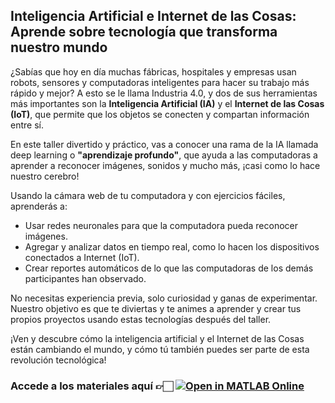 ## Inteligencia Artificial e Internet de las Cosas: Aprende sobre tecnología que transforma nuestro mundo


¿Sabías que hoy en día muchas fábricas, hospitales y empresas usan robots,
sensores y computadoras inteligentes para hacer su trabajo más rápido y mejor? 
A esto se le llama Industria 4.0, y dos de sus herramientas más importantes 
son la **Inteligencia Artificial (IA)** y el **Internet de las Cosas (IoT)**, 
que permite que los objetos se conecten y compartan información entre sí. 

En este taller divertido y práctico, vas a conocer una rama de la IA 
llamada deep learning o **"aprendizaje profundo"**, que ayuda a las computadoras 
a aprender a reconocer imágenes, sonidos y mucho más, ¡casi como lo hace nuestro cerebro!

Usando la cámara web de tu computadora y con ejercicios fáciles, aprenderás a:

- Usar redes neuronales para que la computadora pueda reconocer imágenes.
- Agregar y analizar datos en tiempo real, como lo hacen los dispositivos conectados a Internet (IoT).
- Crear reportes automáticos de lo que las computadoras de los demás participantes han observado.

No necesitas experiencia previa, solo curiosidad y ganas de experimentar. 
Nuestro objetivo es que te diviertas y te animes a aprender y crear tus propios proyectos 
usando estas tecnologías después del taller.

¡Ven y descubre cómo la inteligencia artificial y el Internet de las Cosas 
están cambiando el mundo, y cómo tú también puedes ser parte de esta revolución tecnológica!

### Accede a los materiales aquí  👉🏻 [![Open in MATLAB Online](https://www.mathworks.com/images/responsive/global/open-in-matlab-online.svg)](https://matlab.mathworks.com/open/github/v1?repo=gabyarellano/Taller_IA_IoT_LACCEI_2025&file=Ejercicio1.mlx)